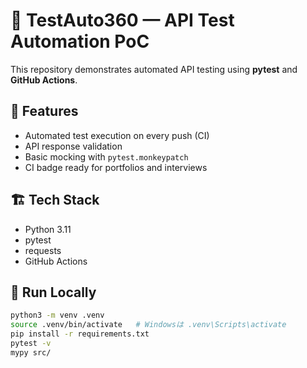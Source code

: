 # 🧪 TestAuto360 — API Test Automation PoC

This repository demonstrates automated API testing using **pytest** and **GitHub Actions**.

## 🎯 Features
- Automated test execution on every push (CI)
- API response validation
- Basic mocking with `pytest.monkeypatch`
- CI badge ready for portfolios and interviews

## 🏗️ Tech Stack
- Python 3.11
- pytest
- requests
- GitHub Actions

## 🚀 Run Locally
```bash
python3 -m venv .venv
source .venv/bin/activate   # Windowsは .venv\Scripts\activate
pip install -r requirements.txt
pytest -v
mypy src/